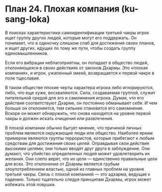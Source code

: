 # План 24. Плохая компания (ku-sang-loka)

В поисках характеристики самоидентификации третьей чакры игрок ищет группу других людей, которые могут его поддержать. Он понимает, что в одиночку слишком слаб для достижения своих планов, и ищет других, идущих по тому же пути, чтобы создать группу единомышленников.

Если его вибрации неблагоприятны, он попадает в общество людей, отклоняющихся в своих действиях от законов Дхармы. Это «плохая компания», и игрок, ужаленный змеей, возвращается к первой чакре в поле тщеславия.

В таком обществе плохие черты характера игрока либо игнорируются, либо, что еще хуже, восхваляются. Сила, создаваемая группой, служит питательной средой для эго и самомнения игрока. Думая, что его действия соответствуют Дхарме, он постоянно обманывает себя. И чем больше он отклоняется, тем сильнее становится его самомнение. Вскоре он может обнаружить, что снова находится на уровне первой чакры и должен искать очищения или развлечения.

В плохой компании обычно бытует мнение, что причиной личных проблем являются окружающие люди или общество. Наиболее ярким примером являются группы террористов, которые прибегают к любым средствам для достижения своих целей. Оправдывая свои действия высокими целями, они только вводят друг друга в заблуждение. Они думают, что убийство определенных людей может удовлетворить их желания. Они слепо верят, что их цели — единственно правильные цели для всех. Это отклонение от Дхармы является грубым злоупотреблением властью, одной из главных проблем на уровне третьей чакры. Связь с плохой компанией — это адхарма, ведущая к падению. Только тщательно следуя принципам Дхармы, игрок может избежать этой ловушки.
